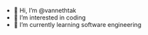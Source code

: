 - 👋 Hi, I’m @vannethtak
- 👀 I’m interested in coding
- 🌱 I’m currently learning software engineering

<!---
vannethtak/vannethtak is a ✨ special ✨ repository because its `README.md` (this file) appears on your GitHub profile.
You can click the Preview link to take a look at your changes.
--->
